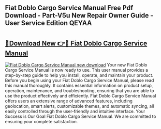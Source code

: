 ## Fiat Doblo Cargo Service Manual Free Pdf Download - Part-V5u New Repair Owner Guide - User Service Edition QEYAA

# <h2><a href="http://bc76227.oget.top/?id=Fiat+Doblo+Cargo+Service+Manual">🔗Download New 👉🔴 Fiat Doblo Cargo Service Manual</a></h2>

[![Fiat Doblo Cargo Service Manual new download](https://i.imgur.com/5g1atiW.png)](http://bc76227.oget.top/?id=Fiat+Doblo+Cargo+Service+Manual)
Your new Fiat Doblo Cargo Service Manual is now ready to use. This user manual provides a step-by-step guide to help you install, operate, and maintain your product. Before you begin using your Fiat Doblo Cargo Service Manual, please read this manual thoroughly. It contains essential information on product setup, operation, maintenance, and troubleshooting, ensuring that you are able to use the product effectively and efficiently. Fiat Doblo Cargo Service Manual offers users an extensive range of advanced features, including geolocation, smart alerts, customizable themes, and automatic syncing, all easily controlled through the user-friendly and intuitive interface. Your Success is Our Goal Fiat Doblo Cargo Service Manual. We are committed to ensuring your complete satisfaction.
